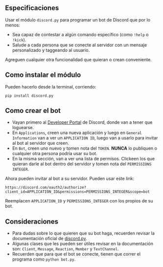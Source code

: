 ## Especificaciones

Usar el módulo `discord.py` para programar un bot de Discord que por lo menos:

- Sea capaz de contestar a algún comando específico (como `!help` o `!kick`).
- Salude a cada persona que se conecte al servidor con un mensaje personalizado y taggeando al usuario.

Agreguen cualquier otra funcionalidad que quieran o crean conveniente.

## Como instalar el módulo

Pueden hacerlo desde la terminal, corriendo:

```
pip install discord.py
```

## Como crear el bot

- Vayan primero al [Developer Portal](https://discord.com/developers/applications) de Discord, donde van a tener que loguearse.
- En `Applications`, creen una nueva aplicación y luego en `General Information` van a ver un `APPLICATION ID`, luego van a usarlo para invitar al bot al servidor que creen.
- En `Bot`, creen uno nuevo y tomen nota del `TOKEN`. **NUNCA** lo publiquen o cualquier otra persona podría usar su bot. 
- En la misma sección, van a ver una lista de permisos. Clickeen los que quieran darle al bot dentro del servidor y tomen nota del `PERMISSIONS INTEGER`.

Ahora pueden invitar al bot a su servidor. Pueden usar este link:

```
https://discord.com/oauth2/authorize?client_id=APPLICATION_ID&permissions=PERMISSIONS_INTEGER&scope=bot
```

Reemplacen `APPLICATION_ID` y `PERMISSIONS_INTEGER` con los propios de su bot.

## Consideraciones

- Para dudas sobre lo que quieren que su bot haga, recuerden revisar la documentación oficial de [discord.py](https://discordpy.readthedocs.io/en/stable/api.html).
- Algunas clases que les pueden ser útiles revisar en la documentación son: `Client`, `Message`, `Reaction`, `Member` y `TextChannel`.
- Recuerden que para que el bot se conecte, tienen que correr el programa como `python bot.py`.

